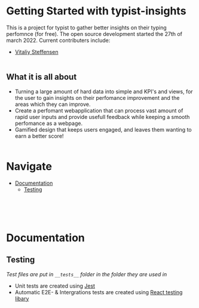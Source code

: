 # Getting Started with typist-insights

This is a project for typist to gather better insights on their typing perfomnce (for free).
The open source development started the 27th of march 2022. Current contributers include:

- [Vitaliy Steffensen](https://gist.github.com/Vitaliy-Steffensen)
  <br/><br/>

## What it is all about

- Turning a large amount of hard data into simple and KPI's and views, for the user to gain insights on their perfomance improvement and the areas which they can improve.
- Create a perfomant webapplication that can process vast amount of rapid user inputs and provide usefull feedback while keeping a smooth perfomance as a webpage.
- Gamified design that keeps users engaged, and leaves them wanting to earn a better score!
  <br/><br/>

# Navigate

- [Documentation](#Documentation)
  - [Testing](##Testing)

<br/><br/><br/>

# Documentation

## Testing

_Test files are put in `__tests__` folder in the folder they are used in_

- Unit tests are created using [Jest](https://jestjs.io/docs/tutorial-react)
- Automatic E2E- & Intergrations tests are created using [React testing libary](https://testing-library.com/docs/react-testing-library/intro/)
